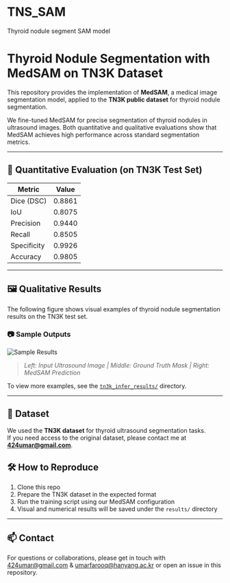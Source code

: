 # TNS_SAM
Thyroid nodule segment SAM model
# Thyroid Nodule Segmentation with MedSAM on TN3K Dataset

This repository provides the implementation of **MedSAM**, a medical image segmentation model, applied to the **TN3K public dataset** for thyroid nodule segmentation.

We fine-tuned MedSAM for precise segmentation of thyroid nodules in ultrasound images. Both quantitative and qualitative evaluations show that MedSAM achieves high performance across standard segmentation metrics.

---

## 🧪 Quantitative Evaluation (on TN3K Test Set)

| Metric        | Value  |
|---------------|--------|
| Dice (DSC)    | 0.8861 |
| IoU           | 0.8075 |
| Precision     | 0.9440 |
| Recall        | 0.8505 |
| Specificity   | 0.9926 |
| Accuracy      | 0.9805 |

---

## 🖼️ Qualitative Results

The following figure shows visual examples of thyroid nodule segmentation results on the TN3K test set.

### 📷 Sample Outputs

![Sample Results](/output.png)

> *Left: Input Ultrasound Image | Middle: Ground Truth Mask | Right: MedSAM Prediction*

To view more examples, see the [`tn3k_infer_results/`](results/) directory.

---

## 📂 Dataset

We used the **TN3K dataset** for thyroid ultrasound segmentation tasks.  
If you need access to the original dataset, please contact me at **424umar@gmail.com**.


## 🛠️ How to Reproduce

1. Clone this repo  
2. Prepare the TN3K dataset in the expected format  
3. Run the training script using our MedSAM configuration  
4. Visual and numerical results will be saved under the `results/` directory

---

## 📫 Contact

For questions or collaborations, please get in touch with 424umar@gmail.com & umarfarooq@hanyang.ac.kr or open an issue in this repository.
